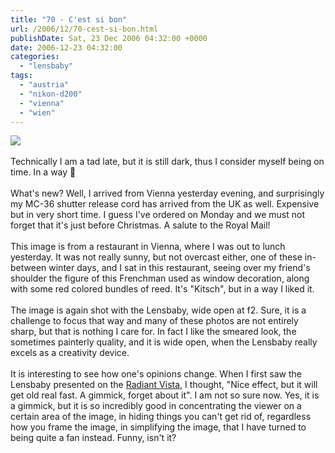 ```yaml
---
title: "70 - C'est si bon"
url: /2006/12/70-cest-si-bon.html
publishDate: Sat, 23 Dec 2006 04:32:00 +0000
date: 2006-12-23 04:32:00
categories: 
  - "lensbaby"
tags: 
  - "austria"
  - "nikon-d200"
  - "vienna"
  - "wien"
---
```

<a href="https://d25zfm9zpd7gm5.cloudfront.net/1200x1200/2006/20061222_121806.JPG"><img src="https://d25zfm9zpd7gm5.cloudfront.net/0600x0600/2006/20061222_121806.JPG"/></a><br/><br/>Technically I am a tad late, but it is still dark, thus I consider myself being on time. In a way 🙂<br/><br/>What's new? Well, I arrived from Vienna yesterday evening, and surprisingly my MC-36 shutter release cord has arrived from the UK as well. Expensive but in very short time. I guess I've ordered on Monday and we must not forget that it's just before Christmas. A salute to the Royal Mail!<br/><br/>This image is from a restaurant in Vienna, where I was out to lunch yesterday. It was not really sunny, but not overcast either, one of these in-between winter days, and I sat in this restaurant, seeing over my friend's shoulder the figure of this Frenchman used as window decoration, along with some red colored bundles of reed. It's "Kitsch", but in a way I liked it.<br/><br/>The image is again shot with the Lensbaby, wide open at f2. Sure, it is a challenge to focus that way and many of these photos are not entirely sharp, but that is nothing I care for. In fact I like the smeared look, the sometimes painterly quality, and it is wide open, when the Lensbaby really excels as a creativity device.<br/><br/>It is interesting to see how one's opinions change. When I first saw the Lensbaby presented on the <a href="http://www.radiantvista.com/" target="_blank">Radiant Vista</a>, I thought, "Nice effect, but it will get old real fast. A gimmick, forget about it". I am not so sure now. Yes, it is a gimmick, but it is so incredibly good in concentrating the viewer on a certain area of the image, in hiding things you can't get rid of, regardless how you frame the image, in simplifying the image, that I have turned to being quite a fan instead. Funny, isn't it?
